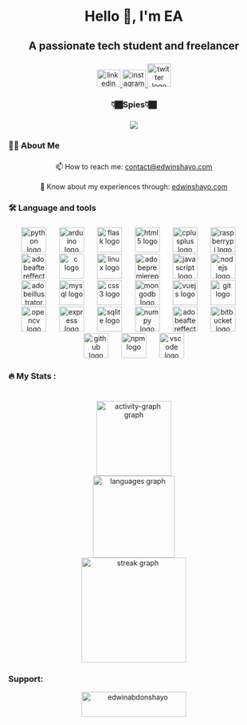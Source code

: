 <h1 align="center">Hello 👋, I'm EA</h1>

###

<h2 align="center">A passionate tech student and freelancer</h2>

###

<div align="center">
  <a href="https://www.linkedin.com/in/edwinabdonshayo" target="_blank">
    <img src="https://raw.githubusercontent.com/maurodesouza/profile-readme-generator/master/src/assets/icons/social/linkedin/default.svg" width="47" height="35" alt="linkedin logo"  />
  </a>
  <a href="https://www.instagram.com/edwinabdonshayo" target="_blank">
    <img src="https://raw.githubusercontent.com/maurodesouza/profile-readme-generator/master/src/assets/icons/social/instagram/default.svg" width="47" height="35" alt="instagram logo"  />
  </a>
  <a href="https://www.x.com/edwinabdonshayo" target="_blank">
    <img src="https://img.icons8.com/color/480/twitterx--v1.png" width="47" alt="twitter logo"  />
  </a>
</div>

###

<h3 align="center">👇🏾Spies👇🏾</h3>

###

<div align="center">
  <img src="https://profile-counter.glitch.me/edwinabdonshayo/count.svg?"  />
</div>

###

<h3 align="left">👩‍💻  About Me</h3>

###

<p align="center">📫 How to reach me: <a href="mailto:"contact@edwinshayo.com">contact@edwinshayo.com<a><br><br>📄 Know about my experiences through: <a href="https://edwinshayo.com">edwinshayo.com<a></p>

###

<h3 align="left">🛠 Language and tools</h3>

###

<div align="center">
  <img src="https://cdn.simpleicons.org/python/3776AB" height="50" alt="python logo"  />
  <img width="18" />
  <img src="https://cdn.simpleicons.org/arduino/00979D" height="50" alt="arduino logo"  />
  <img width="18" />
  <img src="https://skillicons.dev/icons?i=flask" height="50" alt="flask logo"  />
  <img width="18" />
  <img src="https://cdn.jsdelivr.net/gh/devicons/devicon/icons/html5/html5-original.svg" height="50" alt="html5 logo"  />
  <img width="18" />
  <img src="https://cdn.jsdelivr.net/gh/devicons/devicon/icons/cplusplus/cplusplus-original.svg" height="50" alt="cplusplus logo"  />
  <img width="18" />
  <img src="https://cdn.jsdelivr.net/gh/devicons/devicon/icons/raspberrypi/raspberrypi-original.svg" height="50" alt="raspberrypi logo"  />
  <img width="18" />
  <img src="https://skillicons.dev/icons?i=ae" height="50" alt="adobeaftereffects logo"  />
  <img width="18" />
  <img src="https://cdn.jsdelivr.net/gh/devicons/devicon/icons/c/c-original.svg" height="50" alt="c logo"  />
  <img width="18" />
  <img src="https://cdn.jsdelivr.net/gh/devicons/devicon/icons/linux/linux-original.svg" height="50" alt="linux logo"  />
  <img width="18" />
  <img src="https://skillicons.dev/icons?i=pr" height="50" alt="adobepremierepro logo"  />
  <img width="18" />
  <img src="https://skillicons.dev/icons?i=js" height="50" alt="javascript logo"  />
  <img width="18" />
  <img src="https://skillicons.dev/icons?i=nodejs" height="50" alt="nodejs logo"  />
  <img width="18" />
  <img src="https://skillicons.dev/icons?i=ai" height="50" alt="adobeillustrator logo"  />
  <img width="18" />
  <img src="https://skillicons.dev/icons?i=mysql" height="50" alt="mysql logo"  />
  <img width="18" />
  <img src="https://cdn.jsdelivr.net/gh/devicons/devicon/icons/css3/css3-original.svg" height="50" alt="css3 logo"  />
  <img width="18" />
  <img src="https://cdn.jsdelivr.net/gh/devicons/devicon/icons/mongodb/mongodb-original.svg" height="50" alt="mongodb logo"  />
  <img width="18" />
  <img src="https://cdn.jsdelivr.net/gh/devicons/devicon/icons/vuejs/vuejs-original.svg" height="50" alt="vuejs logo"  />
  <img width="18" />
  <img src="https://cdn.jsdelivr.net/gh/devicons/devicon/icons/git/git-original.svg" height="50" alt="git logo"  />
  <img width="18" />
  <img src="https://cdn.jsdelivr.net/gh/devicons/devicon/icons/opencv/opencv-original.svg" height="50" alt="opencv logo"  />
  <img width="18" />
  <img src="https://skillicons.dev/icons?i=express" height="50" alt="express logo"  />
  <img width="18" />
  <img src="https://cdn.jsdelivr.net/gh/devicons/devicon/icons/sqlite/sqlite-original.svg" height="50" alt="sqlite logo"  />
  <img width="18" />
  <img src="https://cdn.jsdelivr.net/gh/devicons/devicon/icons/numpy/numpy-original.svg" height="50" alt="numpy logo"  />
  <img width="18" />
  <img src="https://skillicons.dev/icons?i=ae" height="50" alt="adobeaftereffects logo"  />
  <img width="18" />
  <img src="https://cdn.simpleicons.org/bitbucket/0052CC" height="50" alt="bitbucket logo"  />
  <img width="18" />
  <img src="https://skillicons.dev/icons?i=github" height="50" alt="github logo"  />
  <img width="18" />
  <img src="https://cdn.simpleicons.org/npm/CB3837" height="50" alt="npm logo"  />
  <img width="18" />
  <img src="https://skillicons.dev/icons?i=vscode" height="50" alt="vscode logo"  />
</div>

###

<h3 align="left">🔥   My Stats :</h3>

###

<br clear="both">

<div align="center">
  <img src="https://github-readme-activity-graph.vercel.app/graph?username=edwinabdonshayo&theme=high-contrast&area=true&hide_border=true" height="150" alt="activity-graph graph" /> <br>
  <img src="https://github-readme-stats.vercel.app/api/top-langs?username=edwinabdonshayo&locale=en&hide_title=true&layout=compact&card_width=320&langs_count=5&theme=highcontrast&hide_border=true&order=2" height="164" alt="languages graph" /> <br>
  <img src="https://streak-stats.demolab.com?user=edwinabdonshayo&locale=en&mode=weekly&theme=highcontrast&hide_border=true&border_radius=5&order=3" height="210" alt="streak graph"  />
</div>

###

<h3 align="left">Support:</h3>
<p align="center"><a href="https://www.buymeacoffee.com/edwinabdonshayo"> <img align="center" src="https://cdn.buymeacoffee.com/buttons/v2/default-yellow.png" height="50" width="210" alt="edwinabdonshayo" /></a></p><br><br>

###
